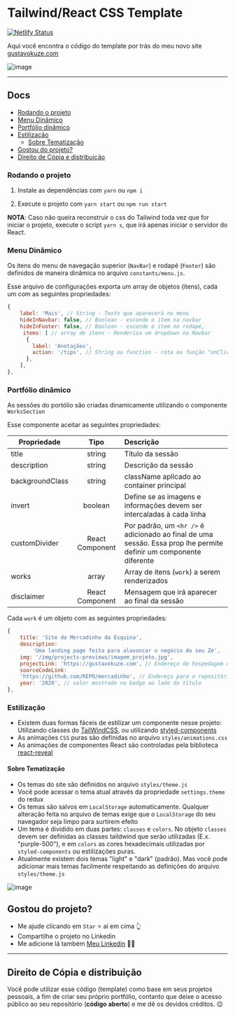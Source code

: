 # Tailwind/React CSS Template

[![Netlify Status](https://api.netlify.com/api/v1/badges/81727ed8-0b52-4733-8e65-4af7ecba803b/deploy-status)](https://app.netlify.com/sites/gustavokuze/deploys)

Aqui você encontra o código do template por trás do meu novo site [gustavokuze.com](https://gustavokuze.com/)

![image](https://user-images.githubusercontent.com/25889391/95685549-ea7a8a80-0bce-11eb-9d4a-3fa47115f7eb.png)
____

## Docs

- [Rodando o projeto](#rodando-o-projeto)
- [Menu Dinâmico](#menu-dinâmico)
- [Portfólio dinâmico](#portfólio-dinâmico)
- [Estilização](#estilização)
  - [Sobre Tematização](#sobre-tematização)
- [Gostou do projeto?](#gostou-do-projeto)
- [Direito de Cópia e distribuição](#direito-de-cópia-e-distribuição)

### Rodando o projeto

1. Instale as dependências com `yarn` ou `npm i`

2. Execute o projeto com `yarn start` ou `npm run start`

**NOTA**: Caso não queira reconstruir o css do Tailwind toda vez que for iniciar o projeto, execute o script `yarn s`, que irá apenas iniciar o servidor do React.

### Menu Dinâmico

Os itens do menu de navegação superior (`NavBar`) e rodapé (`Footer`) são definidos de maneira dinâmica no arquivo `constants/menu.js`. 

Esse arquivo de configurações exporta um array de objetos (itens), cada um com as seguintes propriedades:

``` javascript
{
    label: 'Mais', // String - Texto que aparecerá no menu
    hideInNavbar: false, // Boolean - esconde o item na navbar
    hideInFooter: false, // Boolean - esconde o item no rodapé,
     items: [ // array de itens - Renderiza um dropdown na Navbar
      {
        label: 'Anotações',
        action: '/tips', // String ou function - rota ou função "onClick"
      },
    ],
},
```
### Portfólio dinâmico

As sessões do portólio são criadas dinamicamente utilizando o componente `WorksSection`

Esse componente aceitar as seguintes propriedades:

| Propriedade     |     Tipo      | Descrição |
| --------------- | :-----------: | :-------- |
| title           |   string    |       Título da sessão  |
| description     |   string    |        Descrição da sessão |
| backgroundClass |   string    |        className aplicado ao container principal |
| invert          |   boolean    |        Define se as imagens e informações devem ser intercaladas à cada linha |
| customDivider   |   React Component    |        Por padrão, um `<hr />` é adicionado ao final de uma sessão. Essa prop lhe permite definir um componente diferente |
| works           |   array    |        Array de itens (`work`) a serem renderizados |
| disclaimer      |   React Component    |        Mensagem que irá aparecer ao final da sessão |

Cada `work` é um objeto com as seguintes propriedades:

``` javascript
{
    title: 'Site do Mercadinho da Esquina',
    description:
        'Uma landing page feita para alavancar o negócio do seu Zé',
    img: '/img/projects-previews/imagem_projeto.jpg',
    projectLink: 'https://gustavokuze.com', // Endereço de hospedagem do projeto
    sourceCodeLink:
    'https://github.com/REPO/mercadinho', // Endereço para o repositório do projeto. Caso não seja informado, o botão "Ver código" não é renderizado
    year: '2020', // valor mostrado na badge ao lado do título
},

```
### Estilização

- Existem duas formas fáceis de estilizar um componente nesse projeto: Utilizando classes do [TailWindCSS](https://tailwindcss.com/), ou utilizando [styled-components](https://styled-components.com/)
- As animações `CSS` puras são definidas no arquivo `styles/animations.css`
- As animações de componentes React são controladas pela biblioteca [react-reveal](https://www.react-reveal.com/)

#### Sobre Tematização

- Os temas do site são definidos no arquivo `styles/theme.js`
- Você pode acessar o tema atual através da propriedade `settings.theme` do redux
- Os temas são salvos em `LocalStorage` automaticamente. Qualquer alteração feita no arquivo de temas exige que o `LocalStorage` do seu navegador seja limpo para surtirem efeito
- Um tema é dividido em duas partes: `classes` e `colors`. No objeto `classes` devem ser definidas as classes taildwind que serão utilizadas (E.x. "purple-500"), e em `colors` as cores hexadecimais utilizadas por `styled-components` ou estilizações puras.
- Atualmente existem dois temas "light" e "dark" (padrão). Mas você pode adicionar mais temas facilmente respeitando as definições do arquivo `styles/theme.js`

![image](https://user-images.githubusercontent.com/25889391/95685565-f9613d00-0bce-11eb-8133-c4edad5c0446.png)

## Gostou do projeto?

- Me ajude clicando em `Star` ⭐ aí em cima 👆
- Compartilhe o projeto no Linkedin
- Me adicione lá também [Meu Linkedin](https://www.linkedin.com/in/gustavo-kuze) 🙋‍♂️

____

## Direito de Cópia e distribuição

Você pode utilizar esse código (template) como base em seus projetos pessoais, a fim de criar seu próprio portfólio, contanto que deixe o acesso público ao seu repositório  (**código aberto**) e me dê os devidos créditos. 😉
